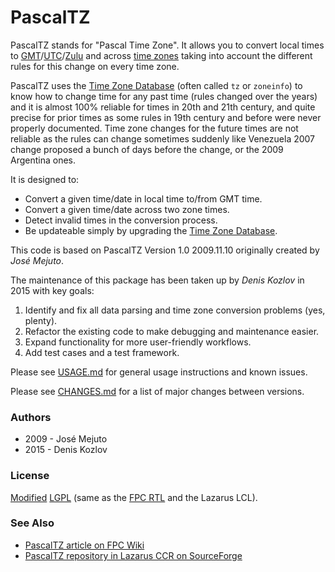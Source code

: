 # PascalTZ

PascalTZ stands for "Pascal Time Zone". It allows you to convert local times to [GMT](http://en.wikipedia.org/wiki/Gmt)/[UTC](http://en.wikipedia.org/wiki/Utc)/[Zulu](http://en.wikipedia.org/wiki/Coordinated_Universal_Time) and across [time zones](http://en.wikipedia.org/wiki/Time_zone) taking into account the different rules for this change on every time zone.

PascalTZ uses the [Time Zone Database](https://www.iana.org/time-zones) (often called `tz` or `zoneinfo`) to know how to change time for any past time (rules changed over the years) and it is almost 100% reliable for times in 20th and 21th century, and quite precise for prior times as some rules in 19th century and before were never properly documented. Time zone changes for the future times are not reliable as the rules can change sometimes suddenly like Venezuela 2007 change proposed a bunch of days before the change, or the 2009 Argentina ones.

It is designed to:

- Convert a given time/date in local time to/from GMT time.
- Convert a given time/date across two zone times.
- Detect invalid times in the conversion process.
- Be updateable simply by upgrading the [Time Zone Database](https://www.iana.org/time-zones).

This code is based on PascalTZ Version 1.0 2009.11.10 originally created by *José Mejuto*.

The maintenance of this package has been taken up by *Denis Kozlov* in 2015 with key goals:

1. Identify and fix all data parsing and time zone conversion problems (yes, plenty).
2. Refactor the existing code to make debugging and maintenance easier.
3. Expand functionality for more user-friendly workflows.
4. Add test cases and a test framework.

Please see [USAGE.md](USAGE.md) for general usage instructions and known issues.

Please see [CHANGES.md](CHANGES.md) for a list of major changes between versions.

### Authors

- 2009 - José Mejuto
- 2015 - Denis Kozlov

### License

[Modified](COPYING.modifiedLGPL.txt)
[LGPL](COPYING.LGPL.txt) (same as the [FPC RTL](http://wiki.freepascal.org/FPC_modified_LGPL) and the Lazarus LCL).

### See Also

- [PascalTZ article on FPC Wiki](http://wiki.freepascal.org/PascalTZ)
- [PascalTZ repository in Lazarus CCR on SourceForge](http://sourceforge.net/projects/lazarus-ccr/files/PascalTZ/)
